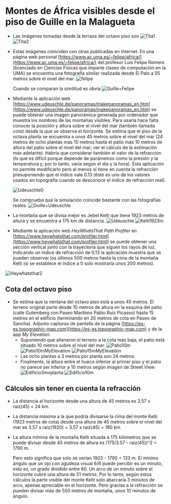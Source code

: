 # Montes de África visibles desde el piso de Guille en la Malagueta

- Las imágenes tomadas desde la terraza del octavo piso son
  ![Tita1](Tita1.jpg)
  ![Tita2](Tita2.jpg)
- Estas imágenes coinciden con otras publicadas en Internet. En una página web personal   [https://www.ac.uma.es/~felipe/africa/](https://www.ac.uma.es/~felipe/africa/) del profesor Luis Felipe Romero (licenciado en Ciencias Físicas que imparte clases de computación en la UMA) se encuentra una fotografía similar realizada desde El Palo a 55 metros sobre el nivel del mar.
  ![felipe](felipe.jpg)
  
  Cuando se comparan la similitud es obvia
  ![Guille+Felipe](Guille+Felipe.jpg)
  
- Mediante la aplicación web [https://www.udeuschle.de/panoramas/makepanoramas_en.htm](https://www.udeuschle.de/panoramas/makepanoramas_en.htm) se puede obtener una imagen panorámica generada por ordenador que muestra los nombres de las montañas visibles. Para usarla hace falta conocer la posición y altura sobre el nivel del mar (también llamada _cota_) desde la que se observa el horizonte. Se estima que el piso de la octava planta se encuentra a unos 45 metros sobre el nivel del mar (24 metros de ocho plantas más 10 metros hasta el patio más 10 metros de altura del patio sobre el nivel del mar; ver el cálculo de la estimación más adelante). Habría que considerar también el valor de la refracción (lo que es difícil porque depende de parámetros como la presión y la temperatura y, por lo tanto, varía según el día y la hora). Esta aplicación no permite modificarlo pero al menos sí  tiene en cuenta la refracción presuponiendo que el índice vale 0.13 (éste es uno de los valores usados en topografía cuando se desconoce el índice de refracción real).

  ![Udeuschle0](Udeuschle0.png)

  Se comprueba que la simulación coincide bastante con las fotografías reales.
  ![Guille+Udeuschle](Guille+Udeuschle.png)

- La montaña que se divisa mejor es Jebel Kelti que tiene 1923 metros de altura y se encuentra a 175 km de distancia.
  ![Udeuschle](Udeuschle.png)
  ![Kelti1923m](Kelti1923m.png)

- Mediante la aplicación web _HeyWhatsThat Path Profiler_ en [https://www.heywhatsthat.com/profiler.html](https://www.heywhatsthat.com/profiler.html) se puede obtener una sección vertical junto con la trayectoria que siguen los rayos de luz. Indicando un índice de refracción de 0.13 la aplicación muestra que se pueden observar los últimos 500 metros hasta la cima de la montaña Kelti (si se establece el índice a 0 solo mostraría unos 200 metros).

![Heywhatsthat2](Heywhatsthat2.png)

## Cota del octavo piso

- Se estima que la ventana del octavo piso está a unos 45 metros. El terreno original parte desde 10 metros de altura en la esquina del patio (calle Gutemberg con Paseo Marítimo Pablo Ruiz Picasso) hasta 15 metros en el edificio (terminando en 20 metros de cota en Paseo de Sancha). Adjunto capturas de pantalla de la página [https://es-es.topographic-map.com](https://es-es.topographic-map.com) y de la app _My Elevation_.
  - Suponiendo que allanaron el terreno a la cota más baja, el patio está situado 10 metros sobre el nivel del mar.
  ![Patio10m](Patio10m.png)
  ![Patio10mMyElevation](Patio10mMyElevation.png)
![Patio15mMyElevation](Patio15mMyElevation.png)
  - Las ocho plantas a 3 metros por planta son 24 metros.
  - Finalmente, la altura entre el hueco inferior al primer piso y el patio no parece ser inferior a 10 metros según imagen de Street View.
  ![Edificio3mxplanta](Edificio3mxplanta.png)
  ![Edificio10m](Edificio10m.png)
  
## Cálculos sin tener en cuenta la refracción

- La distancia al horizonte desde una altura de 45 metros es 3.57 x raiz(45) = 24 km.
- La distancia máxima a la que podría divisarse la cima del monte Kelti (1923 metros de cota) desde una altura de 45 metros sobre el nivel del mar es 3.57 x raiz(1920) + 3.57 x raiz(45) = 180 km.
- La altura mínima de la montaña Kelti situada a 175 kilómetros que se puede divisar desde 45 metros de altura es (175/3.57 - raiz(45))^2 = 1790 m.

  Pero esto significa que solo se verían 1923 - 1790 = 133 m. El mínimo ángulo que un ojo con agudeza visual 6/6 puede percibir es un minuto, esto es, un grado dividido entre 60. Un arco de un minuto sobre el horizonte cubre una altura de 51 metros. Por lo tanto, según estos cálculos la parte visible del monte Kelti solo abarcaría 3 minutos de arco, apenas apreciable en el horizonte. Pero gracias a la refracción se pueden divisar más de 500 metros de montaña, unos 10 minutos de ángulo.
